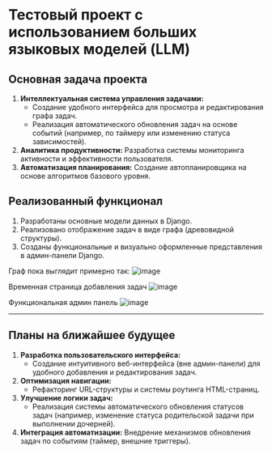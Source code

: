 # Тестовый проект с использованием больших языковых моделей (LLM)

## Основная задача проекта
1.  **Интеллектуальная система управления задачами:**
    *   Создание удобного интерфейса для просмотра и редактирования графа задач.
    *   Реализация автоматического обновления задач на основе событий (например, по таймеру или изменению статуса зависимостей).
2.  **Аналитика продуктивности:** Разработка системы мониторинга активности и эффективности пользователя.
3.  **Автоматизация планирования:** Создание автопланировщика на основе алгоритмов базового уровня.



## Реализованный функционал
1.  Разработаны основные модели данных в Django.
2.  Реализовано отображение задач в виде графа (древовидной структуры).
3.  Созданы функциональные и визуально оформленные представления в админ-панели Django.


Граф пока выглядит примерно так:
![image](https://github.com/user-attachments/assets/c6a81a36-3f37-419d-b162-fd293d75dcbc)


Временная страница добавления задач
![image](https://github.com/user-attachments/assets/6dd21faf-8797-4eb1-add6-11e7396e9556)


Функциональная админ панель
![image](https://github.com/user-attachments/assets/9a38a5a7-bf54-4c6d-866b-3b24ef3017c2)

---


## Планы на ближайшее будущее
1.  **Разработка пользовательского интерфейса:**
    *   Создание интуитивного веб-интерфейса (вне админ-панели) для удобного добавления и редактирования задач.
2.  **Оптимизация навигации:**
    *   Рефакторинг URL-структуры и системы роутинга HTML-страниц.
3.  **Улучшение логики задач:**
    *   Реализация системы автоматического обновления статусов задач (например, изменение статуса родительской задачи при выполнении дочерней).
4.  **Интеграция автоматизации:** Внедрение механизмов обновления задач по событиям (таймер, внешние триггеры).
